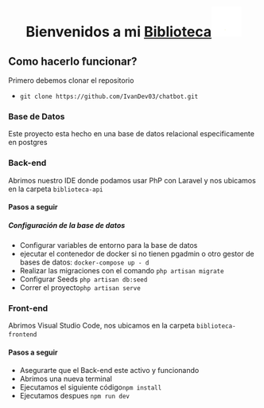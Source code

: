 <h1 align="center">Bienvenidos a mi <a href="https://github.com/Aryagm">Biblioteca<a><img src="https://github.com/Kathryn-Jie/Kathryn-Jie/blob/main/wave.gif" width="60px"/></h1>
<h2>Como hacerlo funcionar?</h2>
<p>Primero debemos clonar el repositorio</p>
 <ul>
   <li><code>git clone https://github.com/IvanDev03/chatbot.git </code></li>
 </ul>
<h3>Base de Datos</h3>
 <p>Este proyecto esta hecho en una base de datos relacional especificamente en postgres
<h3>Back-end </h3>
<p>Abrimos nuestro IDE donde podamos usar PhP con Laravel y nos ubicamos en la carpeta <code>biblioteca-api</code></p>
<h4>Pasos a seguir</h4>
<h5>Configuración de la base de datos</h5>
 <ul>
  <li>Configurar variables de entorno para la base de datos</li>
   <li>ejecutar el contenedor de docker si no tienen pgadmin o otro gestor de bases de datos: <code>docker-compose up - d</code> </li>
   <li>Realizar las migraciones con el comando <code>php artisan migrate</code> </li>
   <li>Configurar Seeds <code>php artisan db:seed</code></li>
   <li>Correr el proyecto<code>php artisan serve</code></li>
 </ul>
<h3>Front-end </h3>  
<p>Abrimos Visual Studio Code, nos ubicamos en la carpeta <code>biblioteca-frontend</code></p>
<h4>Pasos a seguir</h4>
<ul>
  <li>Asegurarte que el Back-end este activo y funcionando </li>
  <li>Abrimos una nueva terminal</li>
  <li>Ejecutamos el siguiente código<code>npm install</code></li>
  <li>Ejecutamos despues <code>npm run dev</code></li>
</ul>
